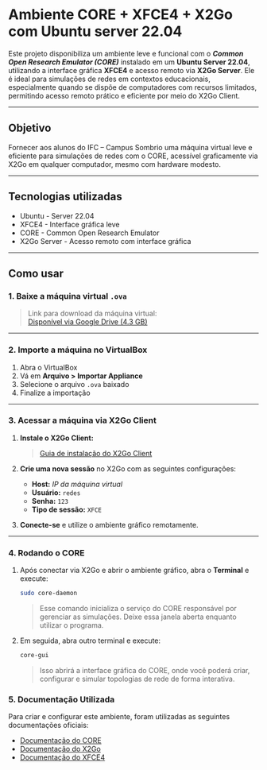 # Ambiente CORE + XFCE4 + X2Go com Ubuntu server 22.04

Este projeto disponibiliza um ambiente leve e funcional com o ***Common Open Research Emulator (CORE)*** instalado em um **Ubuntu Server 22.04**, utilizando a interface gráfica **XFCE4** e acesso remoto via **X2Go Server**.
Ele é ideal para simulações de redes em contextos educacionais, especialmente quando se dispõe de computadores com recursos limitados, permitindo acesso remoto prático e eficiente por meio do X2Go Client.

---

## Objetivo

Fornecer aos alunos do IFC – Campus Sombrio uma máquina virtual leve e eficiente para simulações de redes com o CORE, acessível graficamente via X2Go em qualquer computador, mesmo com hardware modesto.

---

## Tecnologias utilizadas

- Ubuntu - Server 22.04
- XFCE4 - Interface gráfica leve
- CORE - Common Open Research Emulator
- X2Go Server - Acesso remoto com interface gráfica

---

## Como usar

### 1. Baixe a máquina virtual `.ova`

> Link para download da máquina virtual:  
>[Disponível via Google Drive (4.3 GB)](https://drive.google.com/file/d/1-s3UP2AT2UPQnrGOwnAoFs8UUB9V5TCn/view?usp=drive_link)

---

### 2. Importe a máquina no VirtualBox

1. Abra o VirtualBox
2. Vá em **Arquivo > Importar Appliance**
3. Selecione o arquivo `.ova` baixado
4. Finalize a importação

---

### 3. Acessar a máquina via X2Go Client

1. **Instale o X2Go Client:**  

    >[Guia de instalação do X2Go Client](https://wiki.x2go.org/doku.php/doc:installation:x2goclient)  

2. **Crie uma nova sessão** no X2Go com as seguintes configurações:  
   - **Host:** *IP da máquina virtual*  
   - **Usuário:** `redes`
   - **Senha:** `123`    
   - **Tipo de sessão:** `XFCE`  

3. **Conecte-se** e utilize o ambiente gráfico remotamente.

---

### 4. Rodando o CORE

1. Após conectar via X2Go e abrir o ambiente gráfico, abra o **Terminal** e execute:

    ```bash
    sudo core-daemon
    ```
    >Esse comando inicializa o serviço do CORE responsável por gerenciar as simulações.
    >Deixe essa janela aberta enquanto utilizar o programa.

2. Em seguida, abra outro terminal e execute:

    ```bash
    core-gui
    ```

    >Isso abrirá a interface gráfica do CORE, onde você poderá criar, configurar e simular topologias de rede de forma interativa.


### 5. Documentação Utilizada

Para criar e configurar este ambiente, foram utilizadas as seguintes documentações oficiais:

- [Documentação do CORE](https://coreemu.github.io/core/)
- [Documentação do X2Go](https://wiki.x2go.org/doku.php/doc:start)
- [Documentação do XFCE4](https://docs.xfce.org/)
